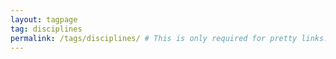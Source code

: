 ```yaml
---
layout: tagpage
tag: disciplines
permalink: /tags/disciplines/ # This is only required for pretty links.
---
```

